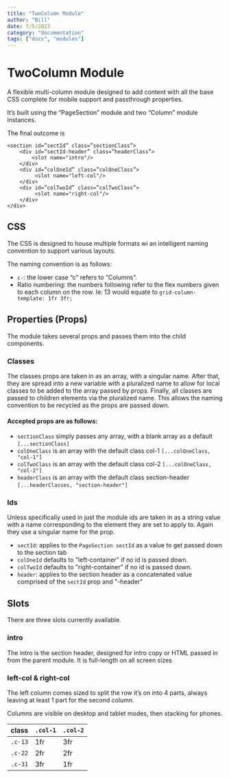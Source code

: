 ```yaml
---
title: "TwoColumn Module"
author: "Bill"
date: 7/5/2023
category: "documentation"
tags: ["docs", "modules"]
---
```

# TwoColumn Module
A flexible multi-column module designed to add content with all the base CSS complete for mobile support and passthrough properties.


It’s built using the “PageSection” module and two “Column” module instances.


The final outcome is
```
<section id=”sectId” class=”sectionClass”>
    <div id=”sectId-header” class=”headerClass”>
        <slot name="intro"/>
    </div>
    <div id=”colOneId” class=”colOneClass”>
         <slot name="left-col"/>
    </div>
    <div id=”colTwoId” class=”colTwoClass”>
         <slot name="right-col"/>
    </div>
</div>
```


## CSS
The CSS is designed to house multiple formats wi an intelligent naming convention to support various layouts. 


The naming convention is as follows:
- `c-`: the lower case “c” refers to “Columns”.
- Ratio numbering: the numbers following refer to the flex numbers given to each column on the row. Ie: 13 would equate to `grid-column-template: 1fr 3fr;`


## Properties (Props)
The module takes several props and passes them into the child components.


### Classes
The classes props are taken in as an array, with a singular name. After that, they are spread into a new variable with a pluralized name to allow for local classes to be added to the array passed by props. Finally, all classes are passed to children elements via the pluralized name. This allows the naming convention to be recycled as the props are passed down.

#### Accepted props are as follows:
- `sectionClass` simply passes any array, with a blank array as a default
`[...sectionClass]`
- `colOneClass` is an array with the  default class col-1
`[...colOneClass, "col-1"]`
- `colTwoClass` is an array with the default class col-2
`[...colOneClass, "col-2"]`
- `headerClass`  is an array with the default class section-header
`[...headerClasses, "section-header"]`


### Ids
Unless specifically used in just the module ids are taken in as a string value with a name corresponding to the element they are set to apply to. Again they use a singular name for the prop.


- `sectId`: applies to the `PageSection sectId` as a value to get passed down to the section tab
- `colOneId` defaults to "left-container" if no id is passed down.
- `colTwoId` defaults to "right-container" if no id is passed down.
- `header`: applies to the section header as a concatenated value comprised of  the `sectId` prop and "-header"


## Slots
There are three slots currently available. 


### intro
The intro is the section header, designed for intro copy or HTML passed in from the parent module. It is full-length on all screen sizes


### left-col &  right-col
The left column comes sized to split the row it’s on into 4 parts, always leaving at least 1 part for the second column.

Columns are visible on desktop and tablet modes, then stacking for phones.

| class | `.col-1` | `.col-2` |
| ------ | ------ | ------ |
| `.c-13` | 1fr | 3fr |
| `.c-22` | 2fr | 2fr |
| `.c-31` | 3fr | 1fr |
